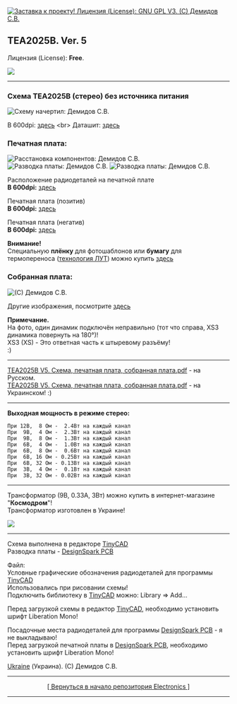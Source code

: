 <a href="https://github.com/drilnet/electronics/tree/master/AUDIO%20AMPLIFIER%20TEA2025B/TEA2025B.%20Animation">
<img src="https://github.com/drilnet/electronics/blob/master/AUDIO%20AMPLIFIER%20TEA2025B/TEA2025B.%20Animation/TEA2025B%2C%20contrast%20LQ.webp" title="Заставка к проекту! Лицензия (License): GNU GPL V3. (C) Демидов С.В.">
</a>

## TEA2025B. Ver. 5

Лицензия (License): **Free**.

![](https://github.com/drilnet/electronics/blob/master/UA.png)

<hr>

### Схема TEA2025B (стерео) без источника питания

![](https://github.com/drilnet/electronics/blob/master/AUDIO%20AMPLIFIER%20TEA2025B/TEA2025B.%20Ver.%205/SCH%20-%20Images/TEA2025B%20V5.%20%D0%A1%D1%85%D0%B5%D0%BC%D0%B0%20(TinyCAD%203.00.4)%2C%2072dpi%20(720x371)%2C%20RUS.png "Схему начертил: Демидов С.В.")

В 600dpi: [здесь](https://github.com/drilnet/electronics/blob/master/AUDIO%20AMPLIFIER%20TEA2025B/TEA2025B.%20Ver.%205/SCH%20-%20Images/TEA2025B%20V5.%20%D0%A1%D1%85%D0%B5%D0%BC%D0%B0%20(TinyCAD%203.00.4)%2C%20600dpi%20(3261x1679)%2C%20RUS.png)
<br>
Даташит: [здесь](https://github.com/drilnet/electronics/blob/master/AUDIO%20AMPLIFIER%20TEA2025B/TEA2025B.%20Datasheet/Datasheet.%20%D0%A3%D1%81%D0%B8%D0%BB%D0%B8%D1%82%D0%B5%D0%BB%D1%8C%20%D0%B7%D0%B2%D1%83%D0%BA%D0%BE%D0%B2%D0%BE%D0%B9%20%D1%87%D0%B0%D1%81%D1%82%D0%BE%D1%82%D1%8B%20TEA2025B%20(2.4%20%D0%92%D1%82%20%D1%81%D1%82%D0%B5%D1%80%D0%B5%D0%BE%2C%204.7%20%D0%92%D1%82%20%D0%BC%D0%BE%D0%BD%D0%BE).pdf)

### Печатная плата:

![](https://github.com/drilnet/electronics/blob/master/AUDIO%20AMPLIFIER%20TEA2025B/TEA2025B.%20Ver.%205/PCB%20-%20Images/Printed%20circuit%20board%201%2C%2072dpi%20(256x503).png "Расстановка компонентов: Демидов С.В.") ![](https://github.com/drilnet/electronics/blob/master/AUDIO%20AMPLIFIER%20TEA2025B/TEA2025B.%20Ver.%205/PCB%20-%20Images/Printed%20circuit%20board%202%2C%2072dpi%20(256x503).png "Разводка платы: Демидов С.В.") ![](https://github.com/drilnet/electronics/blob/master/AUDIO%20AMPLIFIER%20TEA2025B/TEA2025B.%20Ver.%205/PCB%20-%20Images/Printed%20circuit%20board%203%2C%2072dpi%20(256x503).png "Разводка платы: Демидов С.В.")


Расположение радиодеталей на печатной плате
<br>
**В 600dpi:** [здесь](https://github.com/drilnet/electronics/blob/master/AUDIO%20AMPLIFIER%20TEA2025B/TEA2025B.%20Ver.%205/PCB%20-%20Images/Printed%20circuit%20board%201%2C%20600dpi%20(1009x1984).png)

Печатная плата (позитив)
<br>
**В 600dpi:** [здесь](https://github.com/drilnet/electronics/blob/master/AUDIO%20AMPLIFIER%20TEA2025B/TEA2025B.%20Ver.%205/PCB%20-%20Images/Printed%20circuit%20board%202a%2C%20600dpi%20(889x1864).png)

Печатная плата (негатив)
<br>
**В 600dpi:** [здесь](https://github.com/drilnet/electronics/blob/master/AUDIO%20AMPLIFIER%20TEA2025B/TEA2025B.%20Ver.%205/PCB%20-%20Images/Printed%20circuit%20board%203a%2C%20600dpi%20(889x1864).png)

**Внимание!**
<br>
Специальную **плёнку** для фотошаблонов или **бумагу** для термопереноса ([технология ЛУТ](https://uk.wikipedia.org/wiki/Лазерно-праскова_технологія "Украинская Википедия")) можно купить [здесь](https://voron.ua/catalog/materials-for-production-and-repair/materials-for-pcb-manufacturing/printer_film)

### Собранная плата:

![](https://github.com/drilnet/electronics/blob/master/AUDIO%20AMPLIFIER%20TEA2025B/TEA2025B.%20Ver.%205/Images%20-%20Photo%20Sobrannaya%20Plata/DSCN6740_4%2C%2072dpi%20-%202.png "(C) Демидов С.В.")

Другие изображения, посмотрите [здесь](https://github.com/drilnet/electronics/tree/master/AUDIO%20AMPLIFIER%20TEA2025B/TEA2025B.%20Ver.%205/Images%20-%20Photo%20Sobrannaya%20Plata)

**Примечание.**
<br>
На фото, один динамик подключён неправильно (тот что справа, XS3 динамика повернуть на 180&#176;)!
<br>
XS3 (XS) - Это ответная часть к штыревому разъёму!
<br>
:)

<hr>

[TEA2025B V5. Схема, печатная плата, собранная плата.pdf](https://github.com/drilnet/electronics/blob/master/AUDIO%20AMPLIFIER%20TEA2025B/TEA2025B.%20Ver.%205/TE2025B%20Ver.%205%20(RUS).pdf) - на Русском.
<br>
[TEA2025B V5. Схема, печатная плата, собранная плата.pdf](https://github.com/drilnet/electronics/blob/master/AUDIO%20AMPLIFIER%20TEA2025B/TEA2025B.%20Ver.%205/TE2025B%20Ver.%205%20(UKR).pdf) - на Украинском! :)

<hr>

**Выходная мощность в режиме стерео:**

```
При 12В,  8 Ом -  2.4Вт на каждый канал
При  9В,  4 Ом -  2.3Вт на каждый канал
При  9В,  8 Ом -  1.3Вт на каждый канал
При  6В,  4 Ом -  1.0Вт на каждый канал
При  6В,  8 Ом -  0.6Вт на каждый канал
При  6В, 16 Ом - 0.25Вт на каждый канал
При  6В, 32 Ом - 0.13Вт на каждый канал
При  3В,  4 Ом -  0.1Вт на каждый канал
При  3В, 32 Ом - 0.02Вт на каждый канал
```

<hr>

Трансформатор (9В, 0.33А, 3Вт) можно купить в интернет-магазине "**Космодром**"!
<br>
Трансформатор изготовлен в Украине!

![](https://github.com/drilnet/electronics/blob/master/AUDIO%20AMPLIFIER%20TEA2025B/TEA2025B.%20Ver.%205/Images%20-%20TR/DSCN6774_3%2C%2072dpi_2.png)

<hr>

Схема выполнена в редакторе [TinyCAD](https://www.tinycad.net "Перейти на сайт TinyCAD")
<br>
Разводка платы - [DesignSpark PCB](https://www.rs-online.com/designspark/pcb-software "Перейти на сайт DesignSpark PCB")

Файл: []()
<br>
Условные графические обозначения радиодеталей для программы [TinyCAD](https://www.tinycad.net "Перейти на сайт TinyCAD")
<br>
Использовались при рисовании схемы!
<br>
Подключить библиотеку в [TinyCAD](https://www.tinycad.net "Перейти на сайт TinyCAD") можно: Library => Add...

Перед загрузкой схемы в редактор [TinyCAD](https://www.tinycad.net "Перейти на сайт TinyCAD"), необходимо установить шрифт Liberation Mono!

Посадочные места радиодеталей для программы [DesignSpark PCB](https://www.rs-online.com/designspark/pcb-software "Перейти на сайт DesignSpark PCB") - я не выкладываю!
<br>
Перед загрузкой печатной платы в [DesignSpark PCB](https://www.rs-online.com/designspark/pcb-software "Перейти на сайт DesignSpark PCB"), необходимо установить шрифт Liberation Mono!

[Ukraine](https://en.wikipedia.org/wiki/Ukraine) (Украина). (C) Демидов С.В.

<hr>

<div align="center">
<a href="https://github.com/drilnet/electronics">
[ Вернуться в начало репозитория Electronics ]
</a>
</div>

<hr>

